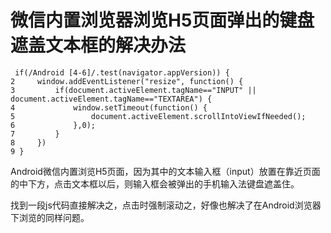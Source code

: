 # 微信内置浏览器浏览H5页面弹出的键盘遮盖文本框的解决办法

```
 if(/Android [4-6]/.test(navigator.appVersion)) {
2     window.addEventListener("resize", function() {
3         if(document.activeElement.tagName=="INPUT" || document.activeElement.tagName=="TEXTAREA") {
4             window.setTimeout(function() {
5                 document.activeElement.scrollIntoViewIfNeeded();
6             },0);
7         }
8     })
9 }
```

Android微信内置浏览H5页面，因为其中的文本输入框（input）放置在靠近页面的中下方，点击文本框以后，则输入框会被弹出的手机输入法键盘遮盖住。

找到一段js代码直接解决之，点击时强制滚动之，好像也解决了在Android浏览器下浏览的同样问题。

